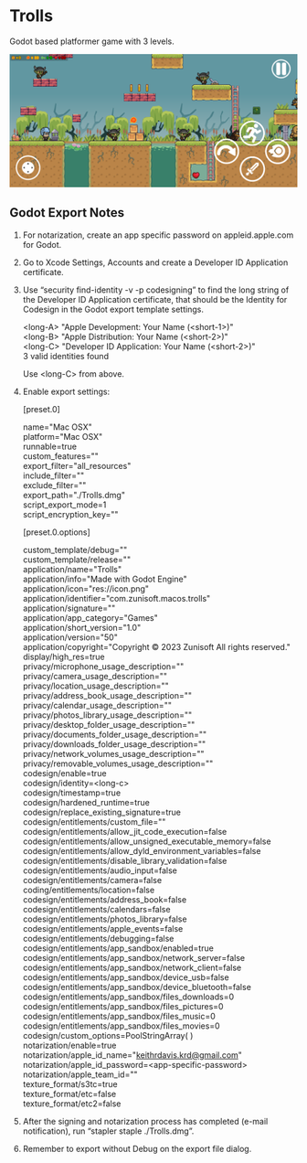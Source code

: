 # Trolls
Godot based platformer game with 3 levels.

![Level 1 Screenhot](/screenshot.png)

## Godot Export Notes

1. For notarization, create an app specific password on appleid.apple.com for Godot.
2. Go to Xcode Settings, Accounts and create a Developer ID Application certificate.
3. Use “security find-identity -v -p codesigning” to find the long string of the Developer ID Application certificate, that should be the Identity for Codesign in the Godot export template settings.

	&lt;long-A&gt; "Apple Development: Your Name (&lt;short-1&gt;)"   
	&lt;long-B&gt; "Apple Distribution: Your Name (&lt;short-2&gt;)"  
	&lt;long-C&gt; "Developer ID Application: Your Name (&lt;short-2&gt;)"  
	3 valid identities found 
	
	Use &lt;long-C&gt; from above.
4. Enable export settings:

	\[preset.0\]

	name="Mac OSX"  
	platform="Mac OSX"  
	runnable=true  
	custom_features=""  
	export_filter="all_resources"  
	include_filter=""  
	exclude_filter=""  
	export_path="./Trolls.dmg"  
	script_export_mode=1  
	script_encryption_key=""  

	\[preset.0.options\]

	custom_template/debug=""  
	custom_template/release=""  
	application/name="Trolls"  
	application/info="Made with Godot Engine"  
	application/icon="res://icon.png"  
	application/identifier="com.zunisoft.macos.trolls"  
	application/signature=""  
	application/app_category="Games"  
	application/short_version="1.0"  
	application/version="50"  
	application/copyright="Copyright © 2023 Zunisoft All rights reserved."  
	display/high_res=true  
	privacy/microphone_usage_description=""  
	privacy/camera_usage_description=""  
	privacy/location_usage_description=""  
	privacy/address_book_usage_description=""  
	privacy/calendar_usage_description=""  
	privacy/photos_library_usage_description=""  
	privacy/desktop_folder_usage_description=""  
	privacy/documents_folder_usage_description=""  
	privacy/downloads_folder_usage_description=""  
	privacy/network_volumes_usage_description=""  
	privacy/removable_volumes_usage_description=""  
	codesign/enable=true  
	codesign/identity=&lt;long-c&gt;  
	codesign/timestamp=true  
	codesign/hardened_runtime=true  
	codesign/replace_existing_signature=true  
	codesign/entitlements/custom_file=""  
	codesign/entitlements/allow_jit_code_execution=false  
	codesign/entitlements/allow_unsigned_executable_memory=false  
	codesign/entitlements/allow_dyld_environment_variables=false  
	codesign/entitlements/disable_library_validation=false  
	codesign/entitlements/audio_input=false  
	codesign/entitlements/camera=false  
	coding/entitlements/location=false  
	codesign/entitlements/address_book=false  
	codesign/entitlements/calendars=false  
	codesign/entitlements/photos_library=false  
	codesign/entitlements/apple_events=false  
	codesign/entitlements/debugging=false  
	codesign/entitlements/app_sandbox/enabled=true  
	codesign/entitlements/app_sandbox/network_server=false  
	codesign/entitlements/app_sandbox/network_client=false  
	codesign/entitlements/app_sandbox/device_usb=false  
	codesign/entitlements/app_sandbox/device_bluetooth=false  
	codesign/entitlements/app_sandbox/files_downloads=0  
	codesign/entitlements/app_sandbox/files_pictures=0  
	codesign/entitlements/app_sandbox/files_music=0  
	codesign/entitlements/app_sandbox/files_movies=0  
	codesign/custom_options=PoolStringArray(  )  
	notarization/enable=true  
	notarization/apple_id_name="keithrdavis.krd@gmail.com"  
	notarization/apple_id_password=&lt;app-specific-password&gt;  
	notarization/apple_team_id=""  
	texture_format/s3tc=true  
	texture_format/etc=false  
	texture_format/etc2=false

5. After the signing and notarization process has completed (e-mail notification), run “stapler staple ./Trolls.dmg”.
6. Remember to export without Debug on the export file dialog.

